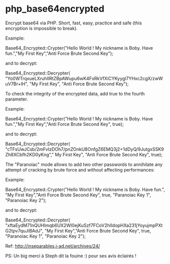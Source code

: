 # php_base64encrypted
Encrypt base64 via PHP. Short, fast, easy, practice and safe (this encryption is impossible to break).

Example: 

Base64_Encrypted::Crypter("Hello World ! My nickname is Boby. Have fun.","My First Key","Anti Force Brute Second Key");
 
 and to decrypt:
 
Base64_Encrypted::Decrypter( "Yo0WTrqxueLXruhIlRtZBpAWupu6wK4FxRkVfXiCYKyygl7YHxc2cgX/zwWuV7Br+lH", "My First Key", "Anti Force Brute Second Key");
 
 To check the integrity of the encrypted data, add true to the fourth parameter.
 
Example:
 
Base64_Encrypted::Crypter("Hello World ! My nickname is Boby. Have fun.","My First Key","Anti Force Brute Second Key", true);

and to decrypt:

Base64_Encrypted::Decrypter( "cTFsUwJCsb/2mFvIzDOh7/pnZOnkU8OnfgZ6EMQ3j2+1dDyQ/9JutgxSSK9Zh8XCbfh2KD0yKng"," My First Key", "Anti Force Brute Second Key", true);


The "Paranoiac" mode allows to add two other passwords to annihilate any attempt of cracking by brute force and without affecting performances:

Example:

Base64_Encrypted::Crypter("Hello World ! My nickname is Boby. Have fun.", "My First Key","Anti Force Brute Second Key", true, "Paranoiac Key 1", "Paranoiac Key 2");

and to decrypt:

Base64_Encrypted::Decrypter( "xftaEydM71nQUHlmqb6UX2Wl0ejKuSzf7FCoV2hIIdopHXa231jYoyujmpPXtG2tpv7quJiBAdJ", "My First Key","Anti Force Brute Second Key", true, "Paranoiac Key 1", "Paranoiac Key 2");




Ref: http://inseparables.j-ad.net/archives/24/

PS: Un big merci à Steph dit la fouine :) pour ses avis éclairés !
